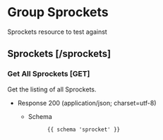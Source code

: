 # Group Sprockets

Sprockets resource to test against

## Sprockets [/sprockets]

### Get All Sprockets [GET]

Get the listing of all Sprockets.

+ Response 200 (application/json; charset=utf-8)

  + Schema

              {{ schema 'sprocket' }}